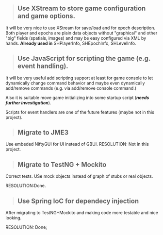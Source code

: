 > ## Use XStream to store game configuration and game options. ##

It will be very nice to use XStream for save/load and for epoch description. Both player and epochs are plain data objects without "graphical" and other "big" fields (spatials, images) and may be easy configured via XML by hands.
**Already used in** SHPlayerInfo, SHEpochInfo, SHLevelInfo.

> ## Use JavaScript for scripting the game (e.g. event handling). ##

It will be very useful add scripting support at least for game console to let dynamically change command behavior and maybe even dynamically add/remove commands (e.g. via add/remove console command.)

Also it is suitable move game initializing into some startup script (**_needs further investigation_**).

Scripts for event handlers are one of the future features (maybe not in this project).

> ## Migrate to JME3 ##
Use embeded NiftyGUI for UI instead of GBUI.
RESOLUTION: Not in this project.

> ## Migrate to TestNG + Mockito ##
Correct tests. USe mock objects instead of graph of stubs or real objects.

RESOLUTION:Done.

> ## Use Spring IoC for dependecy injection ##
After migrating to TestNG+Mockito and making code more testable and nice looking.

RESOLUTION: Done;